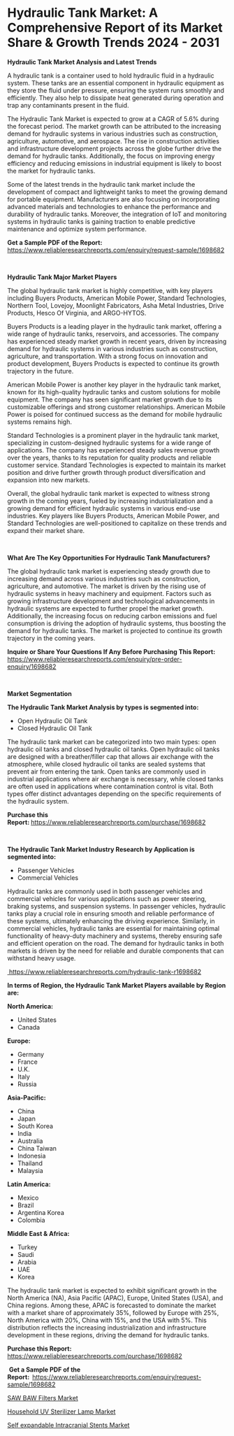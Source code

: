 <p><h1>Hydraulic Tank Market: A Comprehensive Report of its Market Share & Growth Trends 2024 - 2031</h1></p><p><strong>Hydraulic Tank Market Analysis and Latest Trends</strong></p>
<p><p>A hydraulic tank is a container used to hold hydraulic fluid in a hydraulic system. These tanks are an essential component in hydraulic equipment as they store the fluid under pressure, ensuring the system runs smoothly and efficiently. They also help to dissipate heat generated during operation and trap any contaminants present in the fluid.</p><p>The Hydraulic Tank Market is expected to grow at a CAGR of 5.6% during the forecast period. The market growth can be attributed to the increasing demand for hydraulic systems in various industries such as construction, agriculture, automotive, and aerospace. The rise in construction activities and infrastructure development projects across the globe further drive the demand for hydraulic tanks. Additionally, the focus on improving energy efficiency and reducing emissions in industrial equipment is likely to boost the market for hydraulic tanks.</p><p>Some of the latest trends in the hydraulic tank market include the development of compact and lightweight tanks to meet the growing demand for portable equipment. Manufacturers are also focusing on incorporating advanced materials and technologies to enhance the performance and durability of hydraulic tanks. Moreover, the integration of IoT and monitoring systems in hydraulic tanks is gaining traction to enable predictive maintenance and optimize system performance.</p></p>
<p><strong>Get a Sample PDF of the Report:&nbsp;</strong> <a href="https://www.reliableresearchreports.com/enquiry/request-sample/1698682">https://www.reliableresearchreports.com/enquiry/request-sample/1698682</a></p>
<p>&nbsp;</p>
<p><strong>Hydraulic Tank Major Market Players</strong></p>
<p><p>The global hydraulic tank market is highly competitive, with key players including Buyers Products, American Mobile Power, Standard Technologies, Northern Tool, Lovejoy, Moonlight Fabricators, Asha Metal Industries, Drive Products, Hesco Of Virginia, and ARGO-HYTOS.</p><p>Buyers Products is a leading player in the hydraulic tank market, offering a wide range of hydraulic tanks, reservoirs, and accessories. The company has experienced steady market growth in recent years, driven by increasing demand for hydraulic systems in various industries such as construction, agriculture, and transportation. With a strong focus on innovation and product development, Buyers Products is expected to continue its growth trajectory in the future.</p><p>American Mobile Power is another key player in the hydraulic tank market, known for its high-quality hydraulic tanks and custom solutions for mobile equipment. The company has seen significant market growth due to its customizable offerings and strong customer relationships. American Mobile Power is poised for continued success as the demand for mobile hydraulic systems remains high.</p><p>Standard Technologies is a prominent player in the hydraulic tank market, specializing in custom-designed hydraulic systems for a wide range of applications. The company has experienced steady sales revenue growth over the years, thanks to its reputation for quality products and reliable customer service. Standard Technologies is expected to maintain its market position and drive further growth through product diversification and expansion into new markets.</p><p>Overall, the global hydraulic tank market is expected to witness strong growth in the coming years, fueled by increasing industrialization and a growing demand for efficient hydraulic systems in various end-use industries. Key players like Buyers Products, American Mobile Power, and Standard Technologies are well-positioned to capitalize on these trends and expand their market share.</p></p>
<p>&nbsp;</p>
<p><strong>What Are The Key Opportunities For Hydraulic Tank Manufacturers?</strong></p>
<p><p>The global hydraulic tank market is experiencing steady growth due to increasing demand across various industries such as construction, agriculture, and automotive. The market is driven by the rising use of hydraulic systems in heavy machinery and equipment. Factors such as growing infrastructure development and technological advancements in hydraulic systems are expected to further propel the market growth. Additionally, the increasing focus on reducing carbon emissions and fuel consumption is driving the adoption of hydraulic systems, thus boosting the demand for hydraulic tanks. The market is projected to continue its growth trajectory in the coming years.</p></p>
<p><strong>Inquire or Share Your Questions If Any Before Purchasing This Report:</strong> <a href="https://www.reliableresearchreports.com/enquiry/pre-order-enquiry/1698682">https://www.reliableresearchreports.com/enquiry/pre-order-enquiry/1698682</a></p>
<p>&nbsp;</p>
<p><strong>Market Segmentation</strong></p>
<p><strong>The Hydraulic Tank Market Analysis by types is segmented into:</strong></p>
<p><ul><li>Open Hydraulic Oil Tank</li><li>Closed Hydraulic Oil Tank</li></ul></p>
<p><p>The hydraulic tank market can be categorized into two main types: open hydraulic oil tanks and closed hydraulic oil tanks. Open hydraulic oil tanks are designed with a breather/filler cap that allows air exchange with the atmosphere, while closed hydraulic oil tanks are sealed systems that prevent air from entering the tank. Open tanks are commonly used in industrial applications where air exchange is necessary, while closed tanks are often used in applications where contamination control is vital. Both types offer distinct advantages depending on the specific requirements of the hydraulic system.</p></p>
<p><strong>Purchase this Report:&nbsp;</strong><a href="https://www.reliableresearchreports.com/purchase/1698682">https://www.reliableresearchreports.com/purchase/1698682</a></p>
<p>&nbsp;</p>
<p><strong>The Hydraulic Tank Market Industry Research by Application is segmented into:</strong></p>
<p><ul><li>Passenger Vehicles</li><li>Commercial Vehicles</li></ul></p>
<p><p>Hydraulic tanks are commonly used in both passenger vehicles and commercial vehicles for various applications such as power steering, braking systems, and suspension systems. In passenger vehicles, hydraulic tanks play a crucial role in ensuring smooth and reliable performance of these systems, ultimately enhancing the driving experience. Similarly, in commercial vehicles, hydraulic tanks are essential for maintaining optimal functionality of heavy-duty machinery and systems, thereby ensuring safe and efficient operation on the road. The demand for hydraulic tanks in both markets is driven by the need for reliable and durable components that can withstand heavy usage.</p></p>
<p><a href="https://www.reliableresearchreports.com/hydraulic-tank-r1698682">&nbsp;https://www.reliableresearchreports.com/hydraulic-tank-r1698682</a></p>
<p><strong>In terms of Region, the Hydraulic Tank Market Players available by Region are:</strong></p>
<p>
    <p> <strong> North America: </strong>
        <ul>
            <li>United States</li>
            <li>Canada</li>
        </ul>
        </p> 
    <p> <strong> Europe: </strong>
        <ul>
            <li>Germany</li>
            <li>France</li>
            <li>U.K.</li>
            <li>Italy</li>
            <li>Russia</li>
        </ul>
        </p> 
    <p> <strong> Asia-Pacific: </strong>
        <ul>
            <li>China</li>
            <li>Japan</li>
            <li>South Korea</li>
            <li>India</li>
            <li>Australia</li>
            <li>China Taiwan</li>
            <li>Indonesia</li>
            <li>Thailand</li>
            <li>Malaysia</li>
        </ul>
        </p> 
    <p> <strong> Latin America: </strong>
        <ul>
            <li>Mexico</li>
            <li>Brazil</li>
            <li>Argentina Korea</li>
            <li>Colombia</li>
        </ul>
        </p> 
    <p> <strong> Middle East & Africa: </strong>
        <ul>
            <li>Turkey</li>
            <li>Saudi</li>
            <li>Arabia</li>
            <li>UAE</li>
            <li>Korea</li>
        </ul>
    </p>
    </p>
<p><p>The hydraulic tank market is expected to exhibit significant growth in the North America (NA), Asia Pacific (APAC), Europe, United States (USA), and China regions. Among these, APAC is forecasted to dominate the market with a market share of approximately 35%, followed by Europe with 25%, North America with 20%, China with 15%, and the USA with 5%. This distribution reflects the increasing industrialization and infrastructure development in these regions, driving the demand for hydraulic tanks.</p></p>
<p><strong>Purchase this Report: </strong><a href="https://www.reliableresearchreports.com/purchase/1698682">https://www.reliableresearchreports.com/purchase/1698682</a></p>
<p>&nbsp;<strong>Get a Sample PDF of the Report:&nbsp;&nbsp;</strong><a href="https://www.reliableresearchreports.com/enquiry/request-sample/1698682">https://www.reliableresearchreports.com/enquiry/request-sample/1698682</a></p>
<p><strong></strong></p>
<p><p><a href="https://www.linkedin.com/pulse/saw-baw-filters-market-size-share-global-analysis-report-2024-ckqqe?trackingId=E37wwRJZUXSh9DBcukwYeg%3D%3D">SAW BAW Filters Market</a></p><p><a href="https://www.linkedin.com/pulse/household-uv-sterilizer-lamp-market-size-reflecting-forecast-sfcge?trackingId=4EZFyP4K9nyVo2uUbdU6sA%3D%3D">Household UV Sterilizer Lamp Market</a></p><p><a href="https://www.linkedin.com/pulse/self-expandable-intracranial-stents-market-size-cagr-e8ole?trackingId=GOl2duPMNKNCEhCY8jXlmg%3D%3D">Self expandable Intracranial Stents Market</a></p></p>